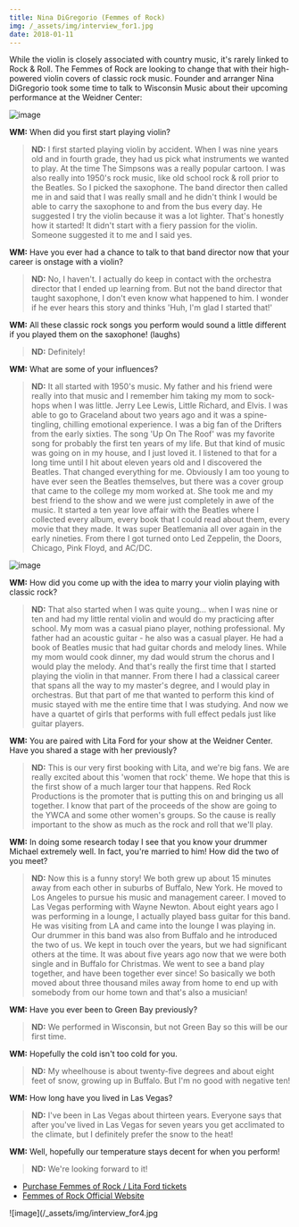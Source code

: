 ```yaml
---
title: Nina DiGregorio (Femmes of Rock)
img: /_assets/img/interview_for1.jpg
date: 2018-01-11
---
```


While the violin is closely associated with country music, it's rarely linked to Rock & Roll. The Femmes of Rock are looking to change that with their high-powered violin covers of classic rock music. Founder and arranger Nina DiGregorio took some time to talk to Wisconsin Music about their upcoming performance at the Weidner Center:

![image](/_assets/img/interview_for2.jpg)

**WM:**
When did you first start playing violin?

> **ND:** I first started playing violin by accident. When I was nine years old and in fourth grade, they had us pick what instruments we wanted to play. At the time The Simpsons was a really popular cartoon. I was also really into 1950's rock music, like old school rock & roll prior to the Beatles. So I picked the saxophone. The band director then called me in and said that I was really small and he didn't think I would be able to carry the saxophone to and from the bus every day. He suggested I try the violin because it was a lot lighter. That's honestly how it started! It didn't start with a fiery passion for the violin. Someone suggested it to me and I said yes. 

**WM:**
Have you ever had a chance to talk to that band director now that your career is onstage with a violin? 

> **ND:** No, I haven't. I actually do keep in contact with the orchestra director that I ended up learning from. But not the band director that taught saxophone, I don't even know what happened to him. I wonder if he ever hears this story and thinks 'Huh, I'm glad I started that!'

**WM:**
All these classic rock songs you perform would sound a little different if you played them on the saxophone! (laughs)

> **ND:** Definitely!

**WM:**
What are some of your influences?

> **ND:** It all started with 1950's music. My father and his friend were really into that music and I remember him taking my mom to sock-hops when I was little. Jerry Lee Lewis, Little Richard, and Elvis. I was able to go to Graceland about two years ago and it was a spine-tingling, chilling emotional experience. I was a big fan of the Drifters from the early sixties. The song 'Up On The Roof' was my favorite song for probably the first ten years of my life. But that kind of music was going on in my house, and I just loved it. I listened to that for a long time until I hit about eleven years old and I discovered the Beatles. That changed everything for me. Obviously I am too young to have ever seen the Beatles themselves, but there was a cover group that came to the college my mom worked at. She took me and my best friend to the show and we were just completely in awe of the music. It started a ten year love affair with the Beatles where I collected every album, every book that I could read about them, every movie that they made. It was super Beatlemania all over again in the early nineties. From there I got turned onto Led Zeppelin, the Doors, Chicago, Pink Floyd, and AC/DC.

![image](/_assets/img/interview_for3.jpg) 

**WM:**
How did you come up with the idea to marry your violin playing with classic rock?

> **ND:** That also started when I was quite young... when I was nine or ten and had my little rental violin and would do my practicing after school. My mom was a casual piano player, nothing professional. My father had an acoustic guitar - he also was a casual player. He had a book of Beatles music that had guitar chords and melody lines. While my mom would cook dinner, my dad would strum the chorus and I would play the melody. And that's really the first time that I started playing the violin in that manner. From there I had a classical career that spans all the way to my master's degree, and I would play in orchestras. But that part of me that wanted to perform this kind of music stayed with me the entire time that I was studying. And now we have a quartet of girls that performs with full effect pedals just like guitar players.

**WM:**
You are paired with Lita Ford for your show at the Weidner Center. Have you shared a stage with her previously?

> **ND:** This is our very first booking with Lita, and we're big fans. We are really excited about this 'women that rock' theme. We hope that this is the first show of a much larger tour that happens. Red Rock Productions is the promoter that is putting this on and bringing us all together. I know that part of the proceeds of the show are going to the YWCA and some other women's groups. So the cause is really important to the show as much as the rock and roll that we'll play. 

**WM:**
In doing some research today I see that you know your drummer Michael extremely well. In fact, you're married to him! How did the two of you meet?

> **ND:** Now this is a funny story! We both grew up about 15 minutes away from each other in suburbs of Buffalo, New York. He moved to Los Angeles to pursue his music and management career. I moved to Las Vegas performing with Wayne Newton. About eight years ago I was performing in a lounge, I actually played bass guitar for this band. He was visiting from LA and came into the lounge I was playing in. Our drummer in this band was also from Buffalo and he introduced the two of us. We kept in touch over the years, but we had significant others at the time. It was about five years ago now that we were both single and in Buffalo for Christmas. We went to see a band play together, and have been together ever since! So basically we both moved about three thousand miles away from home to end up with somebody from our home town and that's also a musician!

**WM:**
Have you ever been to Green Bay previously? 

> **ND:** We performed in Wisconsin, but not Green Bay so this will be our first time.

**WM:**
Hopefully the cold isn't too cold for you.

> **ND:** My wheelhouse is about twenty-five degrees and about eight feet of snow, growing up in Buffalo. But I'm no good with negative ten!

**WM:**
How long have you lived in Las Vegas?

> **ND:** I've been in Las Vegas about thirteen years. Everyone says that after you've lived in Las Vegas for seven years you get acclimated to the climate, but I definitely prefer the snow to the heat! 

**WM:**
Well, hopefully our temperature stays decent for when you perform!

> **ND:** We're looking forward to it!

* [Purchase Femmes of Rock / Lita Ford tickets](http://www.weidnercenter.com/events/femmes-of-rock/)
* [Femmes of Rock Official Website](https://femmesofrock.com/)

![image](/_assets/img/interview_for4.jpg